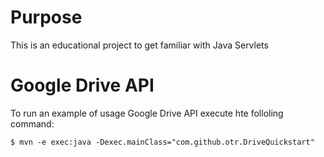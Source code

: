# Purpose

This is an educational project to get familiar with Java Servlets

# Google Drive API

To run an example of usage Google Drive API execute hte folloling command:

`$ mvn -e exec:java -Dexec.mainClass="com.github.otr.DriveQuickstart"`

